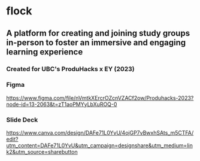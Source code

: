 # flock
## A platform for creating and joining study groups in-person to foster an immersive and engaging learning experience
### Created for UBC's ProduHacks x EY (2023)

### Figma
https://www.figma.com/file/nVmtkXErcrOZcnVZACf2ow/Produhacks-2023?node-id=13-2063&t=zT1aoPMYyLbXuROQ-0

### Slide Deck
https://www.canva.com/design/DAFe71L0YvU/4ojGP7vBwxhSAts_m5CTFA/edit?utm_content=DAFe71L0YvU&utm_campaign=designshare&utm_medium=link2&utm_source=sharebutton

